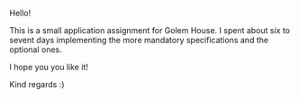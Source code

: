 Hello!

This is a small application assignment for Golem House.
I spent about six to sevent days implementing the more mandatory specifications and the optional ones.

I hope you you like it!

Kind regards :) 
